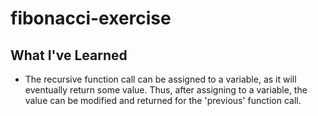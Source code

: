 # fibonacci-exercise

## What I've Learned
- The recursive function call can be assigned to a variable, as it will eventually return some value. Thus, after assigning to a variable, the value can be modified and returned for the 'previous' function call.